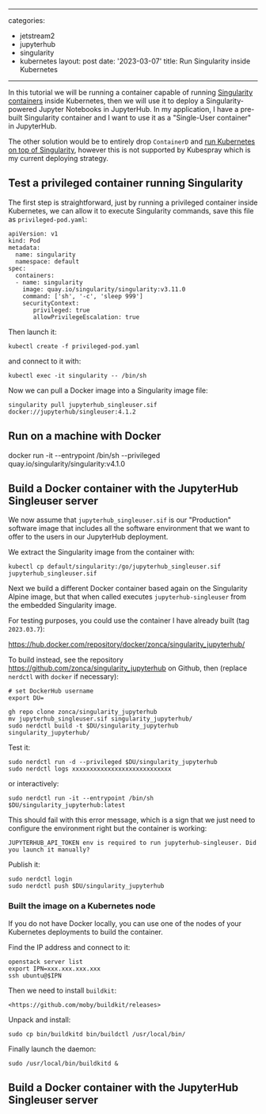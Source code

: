 
---
categories:
- jetstream2
- jupyterhub
- singularity
- kubernetes
layout: post
date: '2023-03-07'
title: Run Singularity inside Kubernetes

---

In this tutorial we will be running a container capable of running [Singularity containers](https://docs.sylabs.io/guides/latest/user-guide/) inside Kubernetes,
then we will use it to deploy a Singularity-powered Jupyter Notebooks in JupyterHub. In my application, I have a pre-built Singularity container and I want to use it as a "Single-User container" in JupyterHub.

The other solution would be to entirely drop `ContainerD` and [run Kubernetes on top of Singularity](https://docs.sylabs.io/guides/cri/1.0/user-guide/k8s.html), however this is not supported by Kubespray which is my current deploying strategy.


## Test a privileged container running Singularity

The first step is straightforward, just by running a privileged container inside Kubernetes, we can allow it to execute Singularity commands, save this file as `privileged-pod.yaml`:

```
apiVersion: v1
kind: Pod
metadata:
  name: singularity
  namespace: default
spec:
  containers:
  - name: singularity
    image: quay.io/singularity/singularity:v3.11.0
    command: ['sh', '-c', 'sleep 999']
    securityContext:
       privileged: true
       allowPrivilegeEscalation: true
```

Then launch it:

    kubectl create -f privileged-pod.yaml

and connect to it with:

    kubectl exec -it singularity -- /bin/sh

Now we can pull a Docker image into a Singularity image file:

    singularity pull jupyterhub_singleuser.sif docker://jupyterhub/singleuser:4.1.2

## Run on a machine with Docker

docker run -it --entrypoint /bin/sh  --privileged quay.io/singularity/singularity:v4.1.0

## Build a Docker container with the JupyterHub Singleuser server

We now assume that `jupyterhub_singleuser.sif` is our "Production" software image that includes all the software environment that we want to offer to the users in our JupyterHub deployment.

We extract the Singularity image from the container with:

    kubectl cp default/singularity:/go/jupyterhub_singleuser.sif jupyterhub_singleuser.sif

Next we build a different Docker container based again on the Singularity Alpine image, but that when called executes `jupyterhub-singleuser` from the embedded Singularity image.

For testing purposes, you could use the container I have already built (tag `2023.03.7`):

<https://hub.docker.com/repository/docker/zonca/singularity_jupyterhub/>

To build instead, see the repository <https://github.com/zonca/singularity_jupyterhub> on Github,
then (replace `nerdctl` with `docker` if necessary):

```
# set DockerHub username
export DU=

gh repo clone zonca/singularity_jupyterhub
mv jupyterhub_singleuser.sif singularity_jupyterhub/
sudo nerdctl build -t $DU/singularity_jupyterhub singularity_jupyterhub/
```

Test it:

    sudo nerdctl run -d --privileged $DU/singularity_jupyterhub
    sudo nerdctl logs xxxxxxxxxxxxxxxxxxxxxxxxxxxx

or interactively:

    sudo nerdctl run -it --entrypoint /bin/sh $DU/singularity_jupyterhub:latest 

This should fail with this error message, which is a sign that we just need to configure the environment right but the container is working:

    JUPYTERHUB_API_TOKEN env is required to run jupyterhub-singleuser. Did you launch it manually?                            

Publish it:

    sudo nerdctl login
    sudo nerdctl push $DU/singularity_jupyterhub

### Built the image on a Kubernetes node

If you do not have Docker locally, you can use one of the nodes of your Kubernetes deployments to build the container.

Find the IP address and connect to it:

    openstack server list
    export IPN=xxx.xxx.xxx.xxx
    ssh ubuntu@$IPN

Then we need to install `buildkit`:

    <https://github.com/moby/buildkit/releases>

Unpack and install:

    sudo cp bin/buildkitd bin/buildctl /usr/local/bin/

Finally launch the daemon:

```
sudo /usr/local/bin/buildkitd &
```

## Build a Docker container with the JupyterHub Singleuser server
